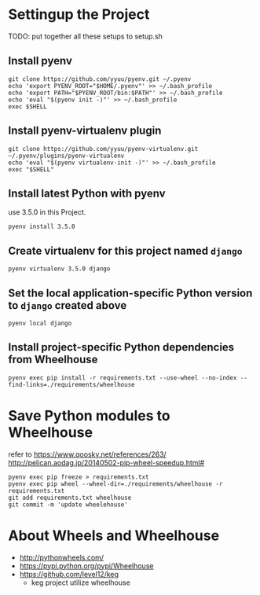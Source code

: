 # Settingup the Project

TODO: put together all these setups to setup.sh

## Install pyenv
```
git clone https://github.com/yyuu/pyenv.git ~/.pyenv
echo 'export PYENV_ROOT="$HOME/.pyenv"' >> ~/.bash_profile
echo 'export PATH="$PYENV_ROOT/bin:$PATH"' >> ~/.bash_profile
echo 'eval "$(pyenv init -)"' >> ~/.bash_profile
exec $SHELL
```

## Install pyenv-virtualenv plugin
```
git clone https://github.com/yyuu/pyenv-virtualenv.git ~/.pyenv/plugins/pyenv-virtualenv
echo 'eval "$(pyenv virtualenv-init -)"' >> ~/.bash_profile
exec "$SHELL"
```

## Install latest Python with pyenv
use 3.5.0 in this Project.
```
pyenv install 3.5.0
```

## Create virtualenv for this project named `django`
```
pyenv virtualenv 3.5.0 django
```

## Set the local application-specific Python version to `django` created above
```
pyenv local django
```

## Install project-specific Python dependencies from Wheelhouse
```
pyenv exec pip install -r requirements.txt --use-wheel --no-index --find-links=./requirements/wheelhouse
```

# Save Python modules to Wheelhouse
refer to https://www.qoosky.net/references/263/
http://pelican.aodag.jp/20140502-pip-wheel-speedup.html#
```
pyenv exec pip freeze > requirements.txt
pyenv exec pip wheel --wheel-dir=./requirements/wheelhouse -r requirements.txt
git add requirements.txt wheelhouse
git commit -m 'update wheelehouse'
```

# About Wheels and Wheelhouse
* http://pythonwheels.com/
* https://pypi.python.org/pypi/Wheelhouse
* https://github.com/level12/keg
  * keg project utilize wheelhouse
